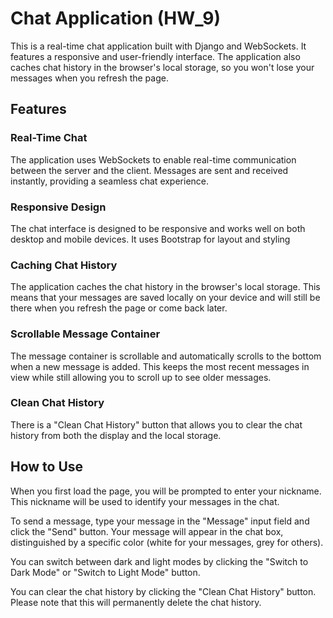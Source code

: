 # Chat Application (HW_9)

This is a real-time chat application built with Django and WebSockets. It features a responsive and user-friendly interface. The application also caches chat history in the browser's local storage, so you won't lose your messages when you refresh the page.

## Features

### Real-Time Chat

The application uses WebSockets to enable real-time communication between the server and the client. Messages are sent and received instantly, providing a seamless chat experience.

### Responsive Design

The chat interface is designed to be responsive and works well on both desktop and mobile devices. It uses Bootstrap for layout and styling

### Caching Chat History

The application caches the chat history in the browser's local storage. This means that your messages are saved locally on your device and will still be there when you refresh the page or come back later.

### Scrollable Message Container

The message container is scrollable and automatically scrolls to the bottom when a new message is added. This keeps the most recent messages in view while still allowing you to scroll up to see older messages.

### Clean Chat History

There is a "Clean Chat History" button that allows you to clear the chat history from both the display and the local storage.

## How to Use

When you first load the page, you will be prompted to enter your nickname. This nickname will be used to identify your messages in the chat.

To send a message, type your message in the "Message" input field and click the "Send" button. Your message will appear in the chat box, distinguished by a specific color (white for your messages, grey for others).

You can switch between dark and light modes by clicking the "Switch to Dark Mode" or "Switch to Light Mode" button.

You can clear the chat history by clicking the "Clean Chat History" button. Please note that this will permanently delete the chat history.
